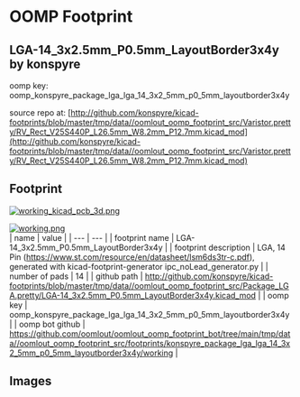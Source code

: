 # OOMP Footprint  
## LGA-14_3x2.5mm_P0.5mm_LayoutBorder3x4y  by konspyre  
  
oomp key: oomp_konspyre_package_lga_lga_14_3x2_5mm_p0_5mm_layoutborder3x4y  
  
source repo at: [http://github.com/konspyre/kicad-footprints/blob/master/tmp/data//oomlout_oomp_footprint_src/Varistor.pretty/RV_Rect_V25S440P_L26.5mm_W8.2mm_P12.7mm.kicad_mod](http://github.com/konspyre/kicad-footprints/blob/master/tmp/data//oomlout_oomp_footprint_src/Varistor.pretty/RV_Rect_V25S440P_L26.5mm_W8.2mm_P12.7mm.kicad_mod)  
## Footprint  
  
[![working_kicad_pcb_3d.png](working_kicad_pcb_3d_600.png)](working_kicad_pcb_3d.png)  
  
[![working.png](working_600.png)](working.png)  
| name | value | 
| --- | --- | 
| footprint name | LGA-14_3x2.5mm_P0.5mm_LayoutBorder3x4y | 
| footprint description | LGA, 14 Pin (https://www.st.com/resource/en/datasheet/lsm6ds3tr-c.pdf), generated with kicad-footprint-generator ipc_noLead_generator.py | 
| number of pads | 14 | 
| github path | http://github.com/konspyre/kicad-footprints/blob/master/tmp/data//oomlout_oomp_footprint_src/Package_LGA.pretty/LGA-14_3x2.5mm_P0.5mm_LayoutBorder3x4y.kicad_mod | 
| oomp key | oomp_konspyre_package_lga_lga_14_3x2_5mm_p0_5mm_layoutborder3x4y | 
| oomp bot github | https://github.com/oomlout/oomlout_oomp_footprint_bot/tree/main/tmp/data//oomlout_oomp_footprint_src/footprints/konspyre_package_lga_lga_14_3x2_5mm_p0_5mm_layoutborder3x4y/working | 
## Images  
